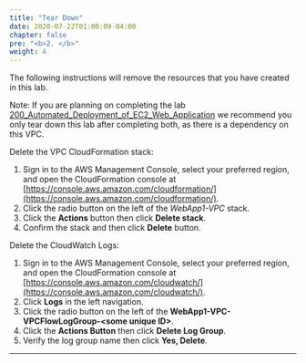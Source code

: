 ```yaml
---
title: "Tear Down"
date: 2020-07-22T01:00:09-04:00
chapter: false
pre: "<b>2. </b>"
weight: 4
---
```


The following instructions will remove the resources that you have created in this lab.

Note: If you are planning on completing the lab [200_Automated_Deployment_of_EC2_Web_Application](/Security/200_Labs/200_Automated_Deployment_of_EC2_Web_Application/) we recommend you only tear down this lab after completing both, as there is a dependency on this VPC.

Delete the VPC CloudFormation stack:

1. Sign in to the AWS Management Console, select your preferred region, and open the CloudFormation console at [https://console.aws.amazon.com/cloudformation/](https://console.aws.amazon.com/cloudformation/).
2. Click the radio button on the left of the *WebApp1-VPC* stack.
3. Click the **Actions** button then click **Delete stack**.
4. Confirm the stack and then click **Delete** button.

Delete the CloudWatch Logs:

1. Sign in to the AWS Management Console, select your preferred region, and open the CloudFormation console at [https://console.aws.amazon.com/cloudwatch/](https://console.aws.amazon.com/cloudwatch/).
2. Click **Logs** in the left navigation.
3. Click the radio button on the left of the **WebApp1-VPC-VPCFlowLogGroup-\<some unique ID\>**.
4. Click the **Actions Button** then click **Delete Log Group**.
5. Verify the log group name then click **Yes, Delete**.

***

